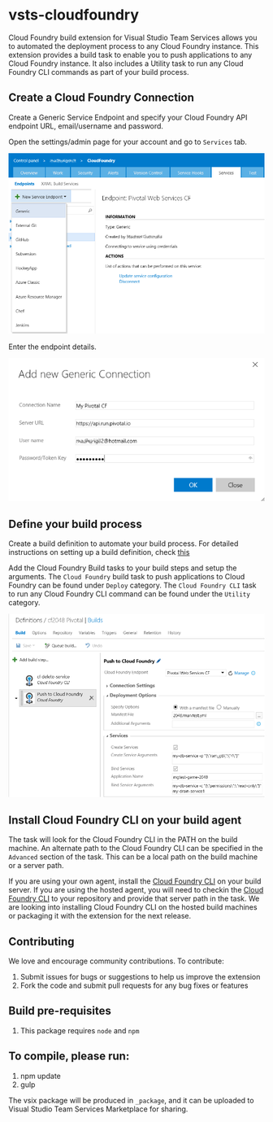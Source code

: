 # vsts-cloudfoundry
Cloud Foundry build extension for Visual Studio Team Services allows you to automated the deployment process to any Cloud Foundry instance. This extension provides a build task to enable you to push applications to any Cloud Foundry instance. It also includes a Utility task to run any Cloud Foundry CLI commands as part of your build process.

## Create a Cloud Foundry Connection
Create a Generic Service Endpoint and specify your Cloud Foundry API endpoint URL, email/username and password.

Open the settings/admin page for your account and go to `Services` tab.

![Cloud Foundry Endpoint](Extension/images/cfEndpoint.png)

Enter the endpoint details.

![Generic Endpoint Details](images/cfGenericEndpoint.png)

## Define your build process
Create a build definition to automate your build process. For detailed instructions on setting up a build definition, check [this](https://msdn.microsoft.com/library/vs/alm/build/define/create)

Add the Cloud Foundry Build tasks to your build steps and setup the arguments. The `Cloud Foundry` build task to push applications to Cloud Foundry can be found under `Deploy` category. The `Cloud Foundry CLI` task to run any Cloud Foundry CLI command can be found under the `Utility` category.

![Cloud Foundry Build Tasks](Extension/images/cfBuildTasks.png) 

## Install Cloud Foundry CLI on your build agent
The task will look for the Cloud Foundry CLI in the PATH on the build machine. An alternate path to the Cloud Foundry CLI can be specified in the `Advanced` section of the task. This can be a local path on the build machine or a server path.

If you are using your own agent, install the [Cloud Foundry CLI](https://github.com/cloudfoundry/cli#downloads) on your build server. 
If you are using the hosted agent, you will need to checkin the [Cloud Foundry CLI](https://github.com/cloudfoundry/cli#downloads) to your repository and provide that server path in the task. We are looking into installing Cloud Foundry CLI on the hosted build machines or packaging it with the extension for the next release.

## Contributing
We love and encourage community contributions. To contribute:
1. Submit issues for bugs or suggestions to help us improve the extension
1. Fork the code and submit pull requests for any bug fixes or features

## Build pre-requisites
1. This package requires `node` and `npm`

## To compile, please run:
1. npm update
1. gulp

The vsix package will be produced in `_package`, and it can be uploaded to Visual Studio Team Services Marketplace for sharing. 

